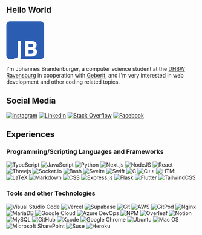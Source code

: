 ## Hello World

<img float="right" height="100px" src="jb-logo-white.svg" href="https://brandenburger.dev">

I'm Johannes Brandenburger, a computer science student at the [DHBW Ravensburg](https://www.ravensburg.dhbw.de/) in cooperation with [Geberit](https://geberit.com), and I'm very interested in web development and other coding related topics.

## Social Media

[![Instagram](https://img.shields.io/badge/Instagram-%23E4405F.svg?logo=Instagram&logoColor=white)](https://instagram.com/johannes_brande)
[![LinkedIn](https://img.shields.io/badge/LinkedIn-%230077B5.svg?logo=linkedin&logoColor=white)](https://www.linkedin.com/in/johannes-brandenburger-a72b79221/)
[![Stack Overflow](https://img.shields.io/badge/-Stackoverflow-FE7A16?logo=stack-overflow&logoColor=white)](https://stackoverflow.com/users/17077371/johannes-brandenburger)
[![Facebook](https://img.shields.io/badge/Facebook-%231877F2?logo=Facebook&logoColor=white)](https://www.facebook.com/johannes.brandenburger.7)


## Experiences 

### Programming/Scripting Languages and Frameworks

![TypeScript](https://img.shields.io/badge/TypeScript-%23007ACC.svg?logo=typescript&logoColor=white) 
![JavaScript](https://img.shields.io/badge/JavaScript-%23323330.svg?logo=javascript&logoColor=%23F7DF1E) 
![Python](https://img.shields.io/badge/Python-3670A0?logo=python&logoColor=ffdd54) 
![Next.js](https://img.shields.io/badge/Next.js-000000.svg?logo=nextdotjs&logoColor=white)
![NodeJS](https://img.shields.io/badge/Node.js-6DA55F?logo=node.js&logoColor=white) 
![React](https://img.shields.io/badge/React-%2320232a.svg?logo=react&logoColor=%2361DAFB) 
![Threejs](https://img.shields.io/badge/threejs-black?logo=three.js&logoColor=white)
![Socket.io](https://img.shields.io/badge/Socket.io-black?logo=socket.io&badgeColor=010101)
![Bash](https://img.shields.io/badge/Bash-%23121011.svg?logo=gnu-bash&logoColor=white)
![Svelte](https://img.shields.io/badge/svelte-%23f1413d.svg?logo=svelte&logoColor=white)
![Swift](https://img.shields.io/badge/swift-F54A2A?logo=swift&logoColor=white)
![C](https://img.shields.io/badge/c-%2300599C.svg?logo=c&logoColor=white)
![C++](https://img.shields.io/badge/c++-%2300599C.svg?logo=c%2B%2B&logoColor=white)
![HTML](https://img.shields.io/badge/HTML-%23E34F26.svg?logo=html5&logoColor=white) 
![LaTeX](https://img.shields.io/badge/LaTeX-%23008080.svg?logo=latex&logoColor=white) 
![Markdown](https://img.shields.io/badge/Markdown-%23000000.svg?logo=markdown&logoColor=white) 
![CSS](https://img.shields.io/badge/CSS-%231572B6.svg?logo=css3&logoColor=white) 
![Express.js](https://img.shields.io/badge/Express.js-%23404d59.svg?logo=express&logoColor=%2361DAFB) 
![Flask](https://img.shields.io/badge/flask-%23000.svg?logo=flask&logoColor=white)
![Flutter](https://img.shields.io/badge/Flutter-%2302569B.svg?logo=Flutter&logoColor=white)
![TailwindCSS](https://img.shields.io/badge/tailwindcss-%2338B2AC.svg?logo=tailwind-css&logoColor=white)


### Tools and other Technologies

![Visual Studio Code](https://img.shields.io/badge/Visual_Studio_Code-0078D4?logo=visual%20studio%20code&logoColor=whit)
![Vercel](https://img.shields.io/badge/vercel-%23000000.svg?logo=vercel&logoColor=white)
![Supabase](https://img.shields.io/badge/Supabase-3ECF8E?logo=supabase&logoColor=white)
![Git](https://img.shields.io/badge/Git-%23F05032.svg?logo=git&logoColor=white)
![AWS](https://img.shields.io/badge/AWS-%23FF9900.svg?logo=amazon-aws&logoColor=white)
![GitPod](https://img.shields.io/badge/Gitpod-000000?logo=gitpod&logoColor=#FFAE33)
![Nginx](https://img.shields.io/badge/Nginx-%23009639.svg?logo=nginx&logoColor=white)
![MariaDB](https://img.shields.io/badge/MariaDB-003545?logo=mariadb&logoColor=white) 
![Google Cloud](https://img.shields.io/badge/Google%20Cloud-%234285F4.svg?logo=google-cloud&logoColor=white)
![Azure DevOps](https://img.shields.io/badge/Azure_DevOps-%230078D7.svg?logo=azure-devops&logoColor=white)
![NPM](https://img.shields.io/badge/npm-%23000000.svg?logo=npm&logoColor=white)
![Overleaf](https://img.shields.io/badge/Overleaf-47A141?logo=Overleaf&logoColor=white) 
![Notion](https://img.shields.io/badge/Notion-%23000000.svg?logo=notion&logoColor=white)
![MySQL](https://img.shields.io/badge/MySQL-%2300f.svg?logo=mysql&logoColor=white) 
![GitHub](https://img.shields.io/badge/GitHub-181717.svg?logo=github&logoColor=white)
![Xcode](https://img.shields.io/badge/Xcode-007ACC?logo=Xcode&logoColor=white)
![Google Chrome](https://img.shields.io/badge/Google%20Chrome-4285F4?logo=GoogleChrome&logoColor=white)
![Ubuntu](https://img.shields.io/badge/Ubuntu-E95420?logo=ubuntu&logoColor=white)
![Mac OS](https://img.shields.io/badge/mac%20os-000000?logo=macos&logoColor=F0F0F0)
![Microsoft SharePoint ](https://img.shields.io/badge/Microsoft_SharePoint-0078D4?logo=microsoft-sharepoint&logoColor=white)
![Suse](https://img.shields.io/badge/SUSE-0C322C?logo=SUSE&logoColor=white)
![Heroku](https://img.shields.io/badge/heroku-%23430098.svg?logo=heroku&logoColor=white)
